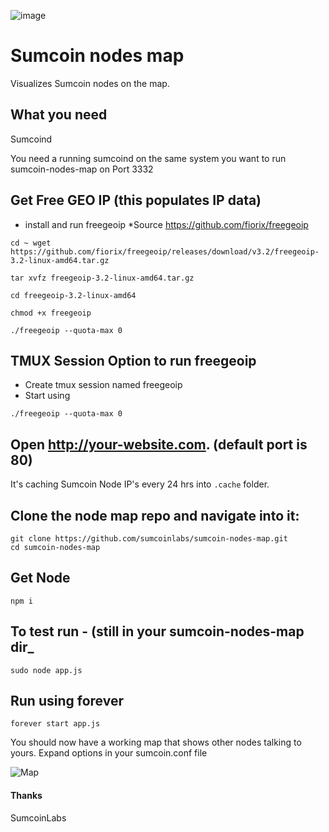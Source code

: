 ![image](https://miningpoolstats.stream/ico/sumcoin.png)


# Sumcoin nodes map

Visualizes Sumcoin nodes on the map.

## What you need

Sumcoind

You need a running sumcoind on the same system you want to run sumcoin-nodes-map on Port 3332 



## Get Free GEO IP (this populates IP data)

* install and run freegeoip   *Source https://github.com/fiorix/freegeoip
```
cd ~ wget https://github.com/fiorix/freegeoip/releases/download/v3.2/freegeoip-3.2-linux-amd64.tar.gz
```
```
tar xvfz freegeoip-3.2-linux-amd64.tar.gz
```
```
cd freegeoip-3.2-linux-amd64
```
```
chmod +x freegeoip
```
```
./freegeoip --quota-max 0
```

## TMUX Session Option to run freegeoip
* Create tmux session named freegeoip
* Start using 
```
./freegeoip --quota-max 0
```
## Open http://your-website.com. (default port is 80)

It's caching Sumcoin Node IP's every 24 hrs into `.cache` folder.



## Clone the node map repo and navigate into it:

```
git clone https://github.com/sumcoinlabs/sumcoin-nodes-map.git
cd sumcoin-nodes-map
```

## Get Node
```
npm i
```
## To test run - (still in your sumcoin-nodes-map dir_
```
sudo node app.js
```
## Run using forever
```
forever start app.js
```

You should now have a working map that shows other nodes talking to yours.  Expand options in your sumcoin.conf file


![Map](https://user-images.githubusercontent.com/51257210/66169341-4ba37180-e5fd-11e9-9069-24eae46dc2b6.png)
		


#### Thanks

SumcoinLabs
